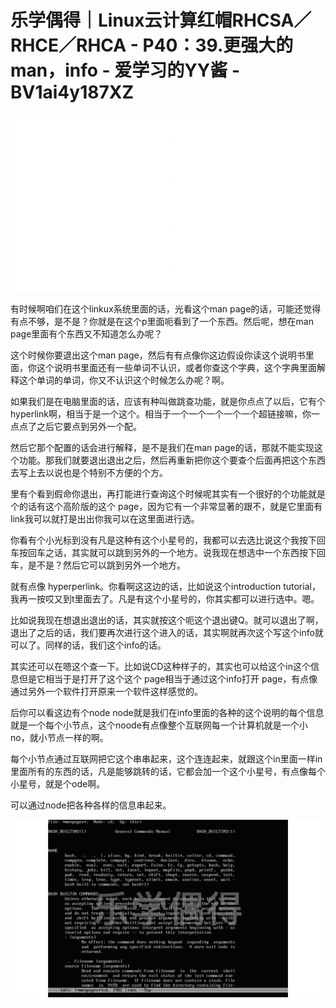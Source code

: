 # 乐学偶得｜Linux云计算红帽RHCSA／RHCE／RHCA - P40：39.更强大的man，info - 爱学习的YY酱 - BV1ai4y187XZ

![](img/b6139f4b369ebc409dcb8c0040089847_0.png)

有时候啊咱们在这个linkux系统里面的话，光看这个man page的话，可能还觉得有点不够，是不是？你就是在这个p里面呃看到了一个东西。然后呢，想在man page里面有个东西又不知道怎么办呢？

这个时候你要退出这个man page，然后有有点像你这边假设你读这个说明书里面，你这个说明书里面还有一些单词不认识，或者你查这个字典，这个字典里面解释这个单词的单词，你又不认识这个时候怎么办呢？啊。

如果我们是在电脑里面的话，应该有种叫做跳查功能，就是你点点了以后，它有个 hyperlink啊，相当于是一个这个。相当于一个一个一个一个一个超链接嘛，你一点点了之后它要点到另外一个配。

然后它那个配置的话会进行解释，是不是我们在man page的话，那就不能实现这个功能。那我们就要退出退出之后，然后再重新把你这个要查个后面再把这个东西去写上去以说也是个特别不方便的个方。

里有个看到假命你退出，再打能进行查询这个时候呢其实有一个很好的个功能就是个的话有这个高阶版的这个 page，因为它有一个非常显著的跟不，就是它里面有link我可以就打是出出你我可以在这里面进行选。

你看有个小光标到没有凡是这种有这个小星号的，我都可以去选比说这个我按下回车按回车之话，其实就可以跳到另外的一个地方。说我现在想选中一个东西按下回车，是不是？然后它可以跳到另外一个地方。

就有点像 hyperperlink。你看啊这这边的话，比如说这个introduction tutorial，我再一按哎又到t里面去了。凡是有这个小星号的，你其实都可以进行选中。嗯。

比如说我现在想退出退出的话，其实就按这个呃这个退出键Q。就可以退出了啊，退出了之后的话，我们要再次进行这个进入的话，其实啊就再次这个写这个info就可以了。同样的话，我们这个info的话。

其实还可以在嗯这个查一下。比如说CD这种样子的，其实也可以给这个in这个信息但是它相当于是打开了这个这个 page相当于通过这个info打开 page，有点像通过另外一个软件打开原来一个软件这样感觉的。

后你可以看这边有个node node就是我们在info里面的各种的这个说明的每个信息就是一个每个小节点，这个noode有点像整个互联网每一个计算机就是一个小no，就小节点一样的啊。

每个小节点通过互联网把它这个串串起来，这个连连起来，就跟这个in里面一样in里面所有的东西的话，凡是能够跳转的话，它都会加一个这个小星号，有点像每个小星号，就是个ode啊。

可以通过node把各种各样的信息串起来。

![](img/b6139f4b369ebc409dcb8c0040089847_2.png)
